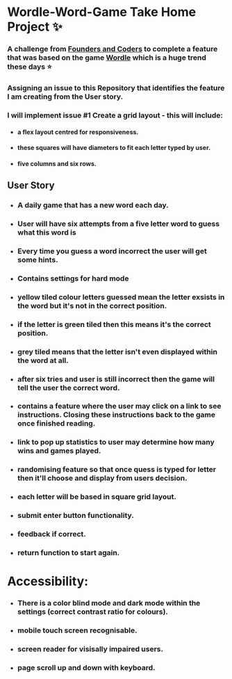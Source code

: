 # Wordle-Word-Game Take Home Project :sparkles:

### A challenge from [Founders and Coders](https://www.foundersandcoders.com/) to complete a feature that was based on the game [Wordle](https://www.powerlanguage.co.uk/wordle/) which is a huge trend these days :star:

### Assigning an issue to this Repository that identifies the feature I am creating from the User story. 

### I will implement issue #1 Create a grid layout - this will include:
- #### a flex layout centred for responsiveness.
- #### these squares will have diameters to fit each letter typed by user.
- #### five columns and six rows.

## User Story

- ### A daily game that has a new word each day.
- ### User will have six attempts from a five letter word to guess what this word is
- ### Every time you guess a word incorrect the user will get some hints.
- ### Contains settings for hard mode
- ### yellow tiled colour letters guessed mean the letter exsists in the word but it's not in the correct position.
- ### if the letter is green tiled then this means it's the correct position.
- ### grey tiled means that the letter isn't even displayed within the word at all.
- ### after six tries and user is still incorrect then the game will tell the user the correct word.
- ### contains a feature where the user may click on a link to see instructions. Closing these instructions back to the game once finished reading.
- ### link to pop up statistics to user may determine how many wins and games played.
- ### randomising feature so that once quess is typed for letter then it'll choose and display from users decision.
- ### each letter will be based in square grid layout.
- ### submit enter button functionality. 
- ### feedback if correct.
- ### return function to start again.

# Accessibility:
- ### There is a color blind mode and dark mode within the settings (correct contrast ratio for colours).
- ### mobile touch screen recognisable.
- ### screen reader for visisally impaired users.
- ### page scroll up and down with keyboard.